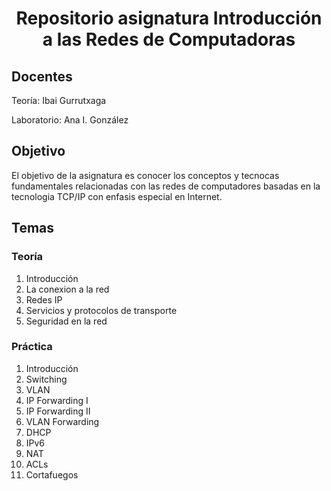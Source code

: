 <h1 align="center"> Repositorio asignatura Introducción a las Redes de Computadoras  </h1>
<h2> Docentes </h2>
Teoría: Ibai Gurrutxaga

Laboratorio: Ana I. González

## Objetivo

El objetivo de la asignatura es conocer los conceptos y tecnocas fundamentales relacionadas con las redes de computadores basadas en la tecnologia TCP/IP con enfasis especial en Internet.


## Temas 

### Teoría
<ol>
  <li>Introducción</li>
  <li>La conexion a la red</li>
  <li>Redes IP</li>
  <li>Servicios y protocolos de transporte</li>
  <li>Seguridad en la red</li>
</ol>

### Práctica
<ol>
  <li>Introducción</li>
  <li>Switching</li>
  <li>VLAN</li>
  <li>IP Forwarding I</li>
  <li>IP Forwarding II</li>
  <li>VLAN Forwarding</li>
  <li>DHCP</li>
  <li>IPv6</li>
  <li>NAT</li>
  <li>ACLs</li>
  <li>Cortafuegos</li>
</ol>

